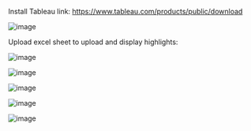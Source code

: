 Install Tableau link: https://www.tableau.com/products/public/download

![image](https://github.com/user-attachments/assets/a9d09f43-c8e7-4c67-86e6-5df65953931d)

Upload excel sheet to upload and display highlights:

![image](https://github.com/user-attachments/assets/7e14eb01-72dc-421a-90be-0ff811346992)

![image](https://github.com/user-attachments/assets/e3de44f1-ae09-4b9d-867b-2dac9e45c2f2)

![image](https://github.com/user-attachments/assets/84cfba69-a32a-4851-8816-fb5afb95614f)

![image](https://github.com/user-attachments/assets/e16af2c3-a596-47f2-9f91-77d9d7149bf5)

![image](https://github.com/user-attachments/assets/86c932a5-f744-436d-be38-e2661eceb1e6)

